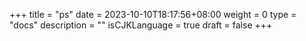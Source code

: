 +++
title = "ps"
date = 2023-10-10T18:17:56+08:00
weight = 0
type = "docs"
description = ""
isCJKLanguage = true
draft = false
+++